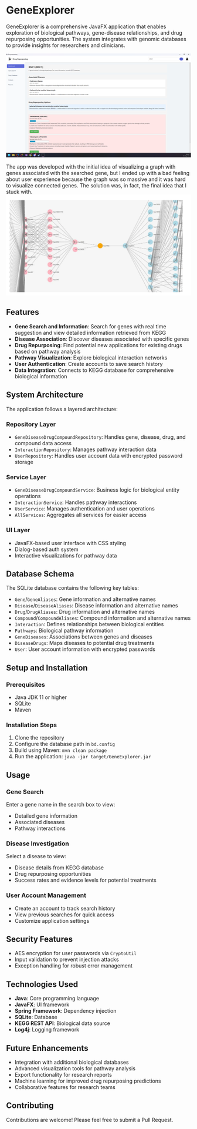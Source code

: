 # GeneExplorer

GeneExplorer is a comprehensive JavaFX application that enables exploration of biological pathways, gene-disease relationships, and drug repurposing opportunities. The system integrates with genomic databases to provide insights for researchers and clinicians.

![GeneExplorer logo](src/main/resources/runningAppPhotos/result.png)


The app was developed with the initial idea of visualizing a graph with genes associated with the searched gene, 
but I ended up with a bad feeling about user experience because the graph was so massive and it was hard to visualize connected genes. The solution was, in fact, the final idea that I stuck with.
![Initial idea](src/main/resources/runningAppPhotos/graph.png)


## Features

- **Gene Search and Information**: Search for genes with real time suggestion and view detailed information retrieved from KEGG
- **Disease Association**: Discover diseases associated with specific genes
- **Drug Repurposing**: Find potential new applications for existing drugs based on pathway analysis
- **Pathway Visualization**: Explore biological interaction networks
- **User Authentication**: Create accounts to save search history
- **Data Integration**: Connects to KEGG database for comprehensive biological information

## System Architecture

The application follows a layered architecture:

### Repository Layer
- `GeneDiseaseDrugCompoundRepository`: Handles gene, disease, drug, and compound data access
- `InteractionRepository`: Manages pathway interaction data
- `UserRepository`: Handles user account data with encrypted password storage

### Service Layer
- `GeneDiseaseDrugCompoundService`: Business logic for biological entity operations
- `InteractionService`: Handles pathway interactions 
- `UserService`: Manages authentication and user operations
- `AllServices`: Aggregates all services for easier access

### UI Layer
- JavaFX-based user interface with CSS styling
- Dialog-based auth system
- Interactive visualizations for pathway data

## Database Schema

The SQLite database contains the following key tables:
- `Gene`/`GeneAliases`: Gene information and alternative names
- `Disease`/`DiseaseAliases`: Disease information and alternative names
- `Drug`/`DrugAliases`: Drug information and alternative names
- `Compound`/`CompoundAliases`: Compound information and alternative names
- `Interaction`: Defines relationships between biological entities
- `Pathways`: Biological pathway information
- `GeneDiseases`: Associations between genes and diseases
- `DiseaseDrugs`: Maps diseases to potential drug treatments
- `User`: User account information with encrypted passwords

## Setup and Installation

### Prerequisites
- Java JDK 11 or higher
- SQLite
- Maven

### Installation Steps
1. Clone the repository
2. Configure the database path in `bd.config`
3. Build using Maven: `mvn clean package`
4. Run the application: `java -jar target/GeneExplorer.jar`

## Usage

### Gene Search
Enter a gene name in the search box to view:
- Detailed gene information
- Associated diseases
- Pathway interactions

### Disease Investigation
Select a disease to view:
- Disease details from KEGG database
- Drug repurposing opportunities
- Success rates and evidence levels for potential treatments

### User Account Management
- Create an account to track search history
- View previous searches for quick access
- Customize application settings

## Security Features

- AES encryption for user passwords via `CryptoUtil`
- Input validation to prevent injection attacks
- Exception handling for robust error management

## Technologies Used

- **Java**: Core programming language
- **JavaFX**: UI framework
- **Spring Framework**: Dependency injection
- **SQLite**: Database
- **KEGG REST API**: Biological data source
- **Log4j**: Logging framework

## Future Enhancements

- Integration with additional biological databases
- Advanced visualization tools for pathway analysis
- Export functionality for research reports
- Machine learning for improved drug repurposing predictions
- Collaborative features for research teams

## Contributing

Contributions are welcome! Please feel free to submit a Pull Request.
